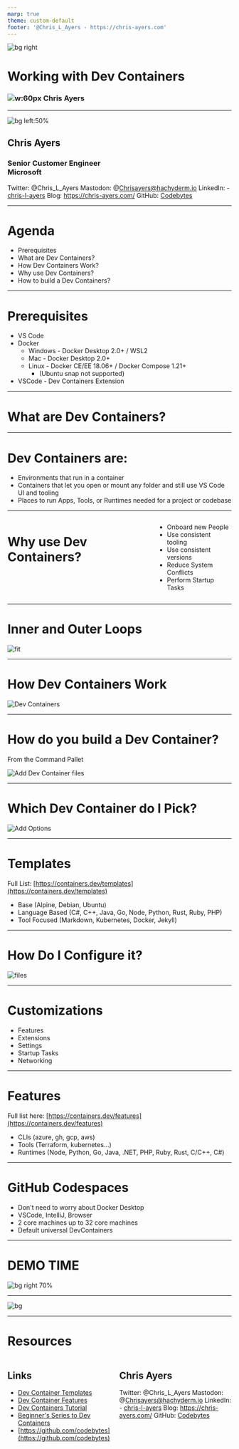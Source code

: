 ```yaml
---
marp: true
theme: custom-default
footer: '@Chris_L_Ayers - https://chris-ayers.com'
---
```


<!-- _footer: 'https://github.com/codebytes/dev-containers' -->

![bg right](img/containers.jpg)
# Working with Dev Containers
### ![w:60px](./img/portrait.png) Chris Ayers

---

![bg left:50%](./img/portrait.png)

## Chris Ayers
### Senior Customer Engineer<br>Microsoft

<i class="fa-brands fa-twitter"></i> Twitter: @Chris\_L\_Ayers
<i class="fa-brands fa-mastodon"></i> Mastodon: @Chrisayers@hachyderm.io
<i class="fa-brands fa-linkedin"></i> LinkedIn: - [chris\-l\-ayers](https://linkedin.com/in/chris-l-ayers/)
<i class="fa fa-window-maximize"></i> Blog: [https://chris-ayers\.com/](https://chris-ayers.com/)
<i class="fa-brands fa-github"></i> GitHub: [Codebytes](https://github.com/codebytes)

---

# Agenda

- Prerequisites
- What are Dev Containers?
- How Dev Containers Work?
- Why use Dev Containers?
- How to build a Dev Containers?
  
---

# Prerequisites

- VS Code
- Docker
  - Windows - Docker Desktop 2.0+ / WSL2
  - Mac - Docker Desktop 2.0+
  - Linux - Docker CE/EE 18.06+ / Docker Compose 1.21+
    - (Ubuntu snap not supported)
- VSCode - Dev Containers Extension

---

# What are Dev Containers?

---

# Dev Containers are:

- Environments that run in a container
- Containers that let you open or mount any folder and still use VS Code UI and tooling
- Places to run Apps, Tools, or Runtimes needed for a project or codebase

---

<div class="columns">
<div>

# Why use Dev Containers?

</div>
<div>

- <i class="fa fa-users"></i> Onboard new People
- <i class="fa fa-wrench"></i> Use consistent tooling 
- <i class="fa fa-file-code-o"></i> Use consistent versions
- <i class="fa fa-warning"></i> Reduce System Conflicts
- <i class="fa fa-tasks"></i> Perform Startup Tasks

</div>
</div>

---

# Inner and Outer Loops

![fit](img/inner-loop.png)

---

# How Dev Containers Work

![Dev Containers](img/architecture-containers.png)

---

# How do you build a Dev Container?

From the Command Pallet

![Add Dev Container files](./img/add-dev-containers-config.png)

---

# Which Dev Container do I Pick?

![Add Options](./img/dev-container-choices.png)

---

# Templates
Full List: [https://containers.dev/templates](https://containers.dev/templates)

- Base (Alpine, Debian, Ubuntu)
- Language Based (C#, C++, Java, Go, Node, Python, Rust, Ruby, PHP)
- Tool Focused (Markdown, Kubernetes, Docker, Jekyll)

---

# How Do I Configure it?

![files](img/config-file.png)

---

# Customizations

- Features
- Extensions
- Settings
- Startup Tasks
- Networking

---

# Features
Full list here: [https://containers.dev/features](https://containers.dev/features)

- CLIs (azure, gh, gcp, aws)
- Tools (Terraform, kubernetes...)
- Runtimes (Node, Python, Go, Java, .NET, PHP, Ruby, Rust, C/C++, C#)

---

# GitHub Codespaces

- Don't need to worry about Docker Desktop
- VSCode, IntelliJ, Browser
- 2 core machines up to 32 core machines
- Default universal DevContainers

---

# DEMO TIME
![bg right 70%](img/connected-to-dev-container.png)

---

![bg](img/questions.jpg)


---

# Resources 

<div class="columns">
<div>

## Links

- [Dev Container Templates](https://containers.dev/templates)
- [Dev Container Features](https://containers.dev/features)
- [Dev Containers Tutorial](https://code.visualstudio.com/docs/devcontainers/tutorial)
- [Beginner's Series to Dev Containers](https://learn.microsoft.com/en-us/shows/beginners-series-to-dev-containers/)
- [https://github.com/codebytes](https://github.com/codebytes)

</div>
<div>

## Chris Ayers 

<i class="fa-brands fa-twitter"></i> Twitter: @Chris\_L\_Ayers
<i class="fa-brands fa-mastodon"></i> Mastodon: @Chrisayers@hachyderm.io
<i class="fa-brands fa-linkedin"></i> LinkedIn: - [chris\-l\-ayers](https://linkedin.com/in/chris-l-ayers/)
<i class="fa fa-window-maximize"></i> Blog: [https://chris-ayers\.com/](https://chris-ayers.com/)
<i class="fa-brands fa-github"></i> GitHub: [Codebytes](https://github.com/codebytes)

</div>

</div>
